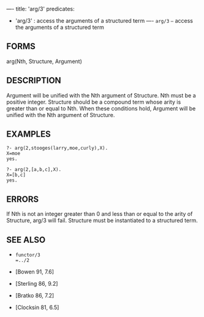 —-
title: 'arg/3'
predicates:
 - 'arg/3' : access the arguments of a structured term
—-
`arg/3` `—` access the arguments of a structured term


## FORMS

arg(Nth, Structure, Argument)


## DESCRIPTION

Argument will be unified with the Nth argument of Structure. Nth must be a positive integer. Structure should be a compound term whose arity is greater than or equal to Nth. When these conditions hold, Argument will be unified with the Nth argument of Structure.


## EXAMPLES

```
?- arg(2,stooges(larry,moe,curly),X).
X=moe
yes.
```

```
?- arg(2,[a,b,c],X).
X=[b,c]
yes.
```


## ERRORS

If Nth is not an integer greater than 0 and less than or equal to the arity of Structure, arg/3 will fail. Structure must be instantiated to a structured term.


## SEE ALSO

- `functor/3`  
`=../2`

- [Bowen 91, 7.6]
- [Sterling 86, 9.2]
- [Bratko 86, 7.2]
- [Clocksin 81, 6.5]


